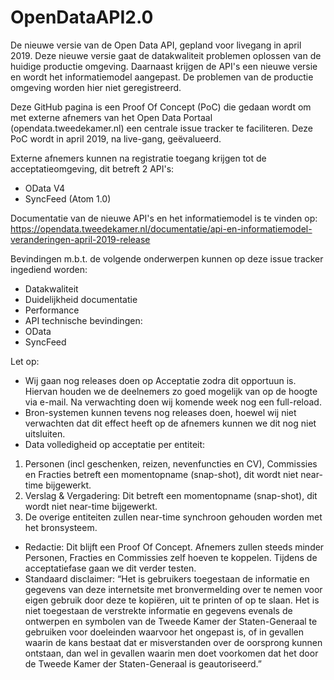 # OpenDataAPI2.0
De nieuwe versie van de Open Data API, gepland voor livegang in april 2019. Deze nieuwe versie gaat de datakwaliteit problemen oplossen van de huidige productie omgeving. Daarnaast krijgen de API's een nieuwe versie en wordt het informatiemodel aangepast. De problemen van de productie omgeving worden hier niet geregistreerd.

Deze GitHub pagina is een Proof Of Concept (PoC) die gedaan wordt om met externe afnemers van het Open Data Portaal (opendata.tweedekamer.nl) een centrale issue tracker te faciliteren. Deze PoC wordt in april 2019, na live-gang, geëvalueerd. 

Externe afnemers kunnen na registratie toegang krijgen tot de acceptatieomgeving, dit betreft 2 API's:
- OData V4
- SyncFeed (Atom 1.0)

Documentatie van de nieuwe API's en het informatiemodel is te vinden op:
https://opendata.tweedekamer.nl/documentatie/api-en-informatiemodel-veranderingen-april-2019-release

Bevindingen m.b.t. de volgende onderwerpen kunnen op deze issue tracker ingediend worden:
-	Datakwaliteit
-	Duidelijkheid documentatie
-	Performance
-	API technische bevindingen:
  - OData
  - SyncFeed

Let op:
-	Wij gaan nog releases doen op Acceptatie zodra dit opportuun is. Hiervan houden we de deelnemers zo goed mogelijk van op de hoogte via e-mail. Na verwachting doen wij komende week nog een full-reload.
-	Bron-systemen kunnen tevens nog releases doen, hoewel wij niet verwachten dat dit effect heeft op de afnemers kunnen we dit nog niet uitsluiten.
-	Data volledigheid op acceptatie per entiteit:
1. Personen (incl geschenken, reizen, nevenfuncties en CV), Commissies en Fracties betreft een momentopname (snap-shot), dit wordt niet near-time bijgewerkt.
2. Verslag & Vergadering: Dit betreft een momentopname (snap-shot), dit wordt niet near-time bijgewerkt.
3. De overige entiteiten zullen near-time synchroon gehouden worden met het bronsysteem. 
-	Redactie: Dit blijft een Proof Of Concept. Afnemers zullen steeds minder Personen, Fracties en Commissies zelf hoeven te koppelen. Tijdens de acceptatiefase gaan we dit verder testen.
-	Standaard disclaimer: 
“Het is gebruikers toegestaan de informatie en gegevens van deze internetsite met bronvermelding over te nemen voor eigen gebruik door deze te kopiëren, uit te printen of op te slaan. Het is niet toegestaan de verstrekte informatie en gegevens evenals de ontwerpen en symbolen van de Tweede Kamer der Staten-Generaal te gebruiken voor doeleinden waarvoor het ongepast is, of in gevallen waarin de kans bestaat dat er misverstanden over de oorsprong kunnen ontstaan, dan wel in gevallen waarin men doet voorkomen dat het door de Tweede Kamer der Staten-Generaal is geautoriseerd.”
